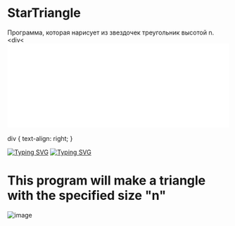 # StarTriangle
Программа, которая нарисует из звездочек треугольник высотой n.
<div<
     <img src="https://github.com/feuille01/StarTriangle/blob/main/download.gif" height="190"/>
</div>
div {
      text-align: right;
    }


<a href="https://git.io/typing-svg"><img src="https://readme-typing-svg.herokuapp.com?font=Pixelify+Sans&size=40&pause=1000&color=F7F7F7&random=false&width=435&lines=This+is+an+example%3A" alt="Typing SVG" /></a>
<a href="https://git.io/typing-svg"><img src="https://readme-typing-svg.herokuapp.com?font=Jersey+20&size=40&pause=1000&random=false&width=435&lines=This+is+an+example%3A" alt="Typing SVG" /></a>
# This program will make a triangle with the specified size "n"

![image](https://github.com/retroorb/mega-triangle/assets/165820499/b904ba0d-e0ee-4bdd-ae17-0207a3299dce)
